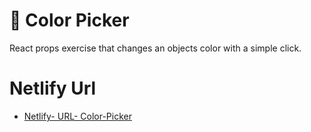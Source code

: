 # 🎨 Color Picker

React props exercise that changes an objects color with a simple click.
# Netlify Url

- [Netlify- URL- Color-Picker](https://app.netlify.com/sites/euphonious-dodol-f8a2ed/overview) 

